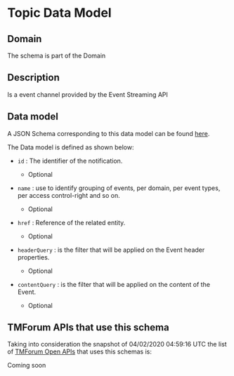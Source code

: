 # Topic Data Model

## Domain

The  schema is part of the  Domain

## Description

Is a event channel provided by the Event Streaming API

## Data model

A JSON Schema corresponding to this data model can be found
[here](https://github.com/tmforum-rand/schemas/blob/candidates/Common/Topic.schema.json).

The Data model is defined as shown below:

- `id` : The identifier of the notification.

  - Optional


- `name` : use to identify grouping of events, per domain, per event types, per access control-right and so on.

  - Optional


- `href` : Reference of the related entity.

  - Optional


- `headerQuery` : is the filter that will be applied on the Event header properties.

  - Optional


- `contentQuery` : is the filter that will be applied on the content of the Event.

  - Optional






## TMForum APIs that use this schema

Taking into consideration the snapshot of 04/02/2020 04:59:16 UTC the list of [TMForum Open APIs](https://www.tmforum.org/open-apis/) that uses this schemas is:

Coming soon
